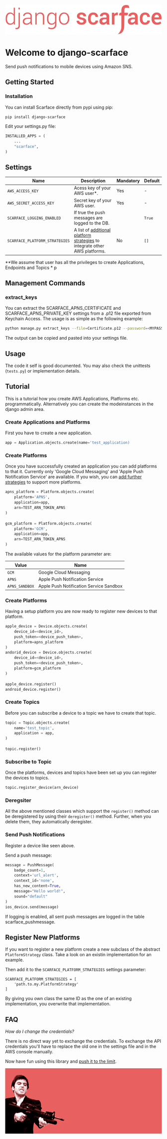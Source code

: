 ![django-scarface](logo_transparent.png)

# Welcome to django-scarface

Send push notifications to mobile devices using Amazon SNS.

## Getting Started

### Installation

You can install Scarface directly from pypi using pip:
```zsh
pip install django-scarface
```


Edit your settings.py file:

```python
INSTALLED_APPS = (
    ...
    "scarface",
)
```

## Settings

| Name | Description | Mandatory | Default |
|------|-------------|-----------|---------|
| ``AWS_ACCESS_KEY`` | Acess key of your AWS user*. | Yes | - |
| ``AWS_SECRET_ACCESS_KEY`` | Secret key of your AWS user. | Yes | - |
| ``SCARFACE_LOGGING_ENABLED`` | If true the push messages are logged to the DB.| | ``True`` |
| ``SCARFACE_PLATFORM_STRATEGIES`` | A list of [additional platform strategies](#register-new-platforms) to integrate other AWS platforms.| No | `[]`| 
**We assume that user has all the privileges to create Applications, Endpoints and Topics *
p

## Management Commands
### extract_keys
You can extract the SCARFACE_APNS_CERTIFICATE and SCARFACE_APNS_PRIVATE_KEY settings from a .p12 file exported from Keychain Access. The usage is as simple as the following example:
```bash
python manage.py extract_keys --file=Certificate.p12 --password=<MYPASSWORD>
```
The output can be copied and pasted into your settings file.

## Usage
The code it self is good documented. You may also check the unittests (`tests.py`) or implementation details.

## Tutorial
This is a tutorial how you create AWS Applications, Platforms etc. programmatically. Alternatively you can create the modeinstances in the django admin area.

### Create Applications and Platforms
First you have to create a new application.
```python
app = Application.objects.create(name='test_application)
```

### Create Platforms
Once you have successfully created an application you can add platforms to that
it. Currently only 'Google Cloud Messaging' and 'Apple Push Notification
Service' are available. If you wish, you can [add further strategies](#register-new-platforms) to support
more platforms.
```python
apns_platform = Platform.objects.create( 
    platform='APNS', 
    application=app, 
    arn=TEST_ARN_TOKEN_APNS
)

gcm_platform = Platform.objects.create( 
    platform='GCM', 
    application=app, 
    arn=TEST_ARN_TOKEN_APNS
)
```
The available values for the platform parameter are:

| Value | Name |
|-------|------|
| ``GCM`` | Google Cloud Messaging |
| ``APNS`` | Apple Push Notification Service |
| ``APNS_SANDBOX`` | Apple Push Notification Service Sandbox |

### Create Platforms
Having a setup platform you are now ready to register new devices to that platform. 
```python
apple_device = Device.objects.create(
    device_id=<device_id>,
    push_token=<device_push_token>,
    platform=apns_platform
)
andorid_device = Device.objects.create(
    device_id=<device_id>,
    push_token=<device_push_token>,
    platform=gcm_platform
)

apple_device.register()
android_device.register()
```

### Create Topics
Before you can subscribe a device to a topic we have to create that topic. 
```python
topic = Topic.objects.create(
    name='test_topic',
    application = app,
)

topic.register()
```

### Subscribe to Topic
Once the platforms, devices and topics have been set up you can register the devices to topics.
```python
topic.register_device(arn_device)
```

###  Deregsiter
All the above mentioned classes which support the ``register()`` method can be deregistered by using their ``deregister()`` method. Further, when you delete them, they automatically deregister.


### Send Push Notifications

Register a device like seen above.

Send a push message:
```python
message = PushMessage(
    badge_count=1, 
    context='url_alert', 
    context_id='none',
    has_new_content=True, 
    message="Hello world!", 
    sound="default"
)
ios_device.send(message)
```

If logging is enabled, all sent push messages are logged in the table scarface_pushmessage.



## Register New Platforms
If you want to register a new platform create a new subclass of the abstract ``PlatformStrategy`` class. Take a look on an existin implementation for an example. 

Then add it to the ``SCARFACE_PLATFORM_STRATEGIES`` settings parameter:
```
SCARFACE_PLATFORM_STRATEGIES = [
    'path.to.my.PlatformStrategy'
]
```
By giving you own class the same ID as the one of an existing implementation, you overwrite that implementation.


## FAQ

_How do I change the credentials?_

There is no direct way yet to exchange the credentials. To exchange the API credentials you'll have to replace the old one in the settings file and in the AWS console manually. 

Now have fun using this library and [push it to the limit](https://www.youtube.com/watch?v=9D-QD_HIfjA).

![the movie](scarface-movie.png)
